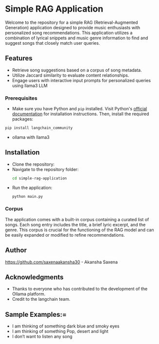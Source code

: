 # Simple RAG Application

Welcome to the repository for a simple RAG (Retrieval-Augmented Generation) application designed to provide music enthusiasts with personalized song recommendations. This application utilizes a combination of lyrical snippets and music genre information to find and suggest songs that closely match user queries.

## Features

- Retrieve song suggestions based on a corpus of song metadata.
- Utilize Jaccard similarity to evaluate content relationships.
- Engage users with interactive input prompts for personalized queries using llama3 LLM

### Prerequisites

  - Make sure you have Python and `pip` installed. Visit Python's [official documentation](https://www.python.org/downloads/) for installation instructions. Then, install the required packages:

  ```bash
  pip install langchain_community
  ```
  - ollama with llama3

## Installation

  * Clone the repository:
  * Navigate to the repository folder:
    ```bash
    cd simple-rag-application
    ```
  * Run the application:
    ```bash
    python main.py
    ```

### Corpus
The application comes with a built-in corpus containing a curated list of songs. Each song entry includes the title, a brief lyric excerpt, and the genre. This corpus is crucial for the functioning of the RAG model and can be easily expanded or modified to refine recommendations.

## Author
  <https://github.com/saxenaakansha30> - Akansha Saxena

## Acknowledgments
  * Thanks to everyone who has contributed to the development of the Ollama platform.
  * Credit to the langchain team.

## Sample Examples:=

- I am thinking of something dark blue and smoky eyes
- I am thinking of something Pop, desert and light
- I don’t want to listen any song

